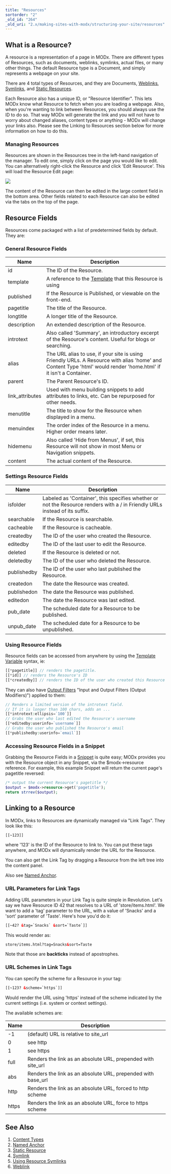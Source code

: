 ```yaml
---
title: "Resources"
sortorder: "2"
_old_id: "264"
_old_uri: "2.x/making-sites-with-modx/structuring-your-site/resources"
---
```


## What is a Resource?

 A resource is a representation of a page in MODx. There are different types of Resources, such as documents, weblinks, symlinks, actual files, or many other things. The default Resource type is a Document, and simply represents a webpage on your site.

 There are 4 total types of Resources, and they are Documents, [Weblinks](building-sites/resources/weblink "Weblink"), [Symlinks](building-sites/resources/symlink "Symlink"), and [Static Resources](building-sites/resources/static-resource "Static Resource").

 Each Resource also has a unique ID, or "Resource Identifier". This lets MODx know what Resource to fetch when you are loading a webpage. Also, when you're wanting to link between Resources, you should always use the ID to do so. That way MODx will generate the link and you will not have to worry about changed aliases, content types or anything - MODx will change your links also. Please see the Linking to Resources section below for more information on how to do this.

### Managing Resources

 Resources are shown in the Resources tree in the left-hand navigation of the manager. To edit one, simply click on the page you would like to edit. You can alternatively right-click the Resource and click 'Edit Resource'. This will load the Resource Edit page:

 [![](/download/attachments/bf9f8ccf5036b4f4bf8b248f7748d0c3/resource-edit1_v2.3.png)](/download/attachments/bf9f8ccf5036b4f4bf8b248f7748d0c3/resource-edit1_v2.3.png)

 The content of the Resource can then be edited in the large content field in the bottom area. Other fields related to each Resource can also be edited via the tabs on the top of the page.

## Resource Fields

 Resources come packaged with a list of predetermined fields by default. They are:

### General Resource Fields

 | Name             | Description                                                                                                                                                       |
 | ---------------- | ----------------------------------------------------------------------------------------------------------------------------------------------------------------- |
 | id               | The ID of the Resource.                                                                                                                                           |
 | template         | A reference to the [Template](building-sites/elements/templates "Templates") that this Resource is using                                                          |
 | published        | If the Resource is Published, or viewable on the front-end.                                                                                                       |
 | pagetitle        | The title of the Resource.                                                                                                                                        |
 | longtitle        | A longer title of the Resource.                                                                                                                                   |
 | description      | An extended description of the Resource.                                                                                                                          |
 | introtext        | Also called 'Summary', an introductory excerpt of the Resource's content. Useful for blogs or searching.                                                          |
 | alias            | The URL alias to use, if your site is using Friendly URLs. A Resource with alias 'home' and Content Type 'html' would render 'home.html' if it isn't a Container. |
 | parent           | The Parent Resource's ID.                                                                                                                                         |
 | link\_attributes | Used with menu building snippets to add attributes to links, etc. Can be repurposed for other needs.                                                              |
 | menutitle        | The title to show for the Resource when displayed in a menu.                                                                                                      |
 | menuindex        | The order index of the Resource in a menu. Higher order means later.                                                                                              |
 | hidemenu         | Also called 'Hide from Menus', if set, this Resource will not show in most Menu or Navigation snippets.                                                           |
 | content          | The actual content of the Resource.                                                                                                                               |

### Settings Resource Fields

 | Name        | Description                                                                                                                 |
 | ----------- | --------------------------------------------------------------------------------------------------------------------------- |
 | isfolder    | Labeled as 'Container', this specifies whether or not the Resource renders with a / in Friendly URLs instead of its suffix. |
 | searchable  | If the Resource is searchable.                                                                                              |
 | cacheable   | If the Resource is cacheable.                                                                                               |
 | createdby   | The ID of the user who created the Resource.                                                                                |
 | editedby    | The ID of the last user to edit the Resource.                                                                               |
 | deleted     | If the Resource is deleted or not.                                                                                          |
 | deletedby   | The ID of the user who deleted the Resource.                                                                                |
 | publishedby | The ID of the user who last published the Resource.                                                                         |
 | createdon   | The date the Resource was created.                                                                                          |
 | publishedon | The date the Resource was published.                                                                                        |
 | editedon    | The date the Resource was last edited.                                                                                      |
 | pub\_date   | The scheduled date for a Resource to be published.                                                                          |
 | unpub\_date | The scheduled date for a Resource to be unpublished.                                                                        |

### Using Resource Fields

 Resource fields can be accessed from anywhere by using the [Template Variable](building-sites/elements/template-variables "Template Variables") syntax, ie:

 ``` php
[[*pagetitle]] // renders the pagetitle.
[[*id]] // renders the Resource's ID
[[*createdby]] // renders the ID of the user who created this Resource

```

 They can also have [Output Filters](building-sites/tag-syntax/output-filters) "Input and Output Filters (Output Modifiers)") applied to them:

 ``` php
// Renders a limited version of the introtext field.
// If it is longer than 100 chars, adds an ...
[[*introtext:ellipsis=`100`]]
// Grabs the user who last edited the Resource's username
[[*editedby:userinfo=`username`]]
// Grabs the user who published the Resource's email
[[*publishedby:userinfo=`email`]]

```

### Accessing Resource Fields in a Snippet

 Grabbing the Resource Fields in a [Snippet](extending-modx/snippets "Snippets") is quite easy; MODx provides you with the Resource object in any Snippet, via the $modx->resource reference. For example, this example Snippet will return the current page's pagetitle reversed:

 ``` php
/* output the current Resource's pagetitle */
$output = $modx->resource->get('pagetitle');
return strrev($output);

```

## Linking to a Resource

 In MODx, links to Resources are dynamically managed via "Link Tags". They look like this:

 ``` html
[[~123]]
```

 where '123' is the ID of the Resource to link to. You can put these tags anywhere, and MODx will dynamically render the URL for the Resource.

 You can also get the Link Tag by dragging a Resource from the left tree into the content panel. 

 Also see [Named Anchor](building-sites/integrating-templates/named-anchor "Named Anchor").

### URL Parameters for Link Tags

 Adding URL parameters in your Link Tag is quite simple in Revolution. Let's say we have Resource ID 42 that resolves to a URL of 'store/items.html'. We want to add a 'tag' parameter to the URL, with a value of 'Snacks' and a 'sort' parameter of 'Taste'. Here's how you'd do it:

 ``` html
[[~42? &tag=`Snacks` &sort=`Taste`]]
```

 This would render as:

 ``` html
store/items.html?tag=Snacks&sort=Taste
```

 Note that those are **backticks** instead of apostrophes.

### URL Schemes in Link Tags

 You can specify the scheme for a Resource in your tag:

 ``` html
[[~123? &scheme=`https`]]
```

 Would render the URL using 'https' instead of the scheme indicated by the current settings (i.e. system or context settings).

 The available schemes are:

 | Name  | Description                                                   |
 | ----- | ------------------------------------------------------------- |
 | -1    | (default) URL is relative to site\_url                        |
 | 0     | see http                                                      |
 | 1     | see https                                                     |
 | full  | Renders the link as an absolute URL, prepended with site\_url |
 | abs   | Renders the link as an absolute URL, prepended with base\_url |
 | http  | Renders the link as an absolute URL, forced to http scheme    |
 | https | Renders the link as an absolute URL, force to https scheme    |

## See Also

1. [Content Types](building-sites/resources/content-types)
2. [Named Anchor](building-sites/integrating-templates/named-anchor)
3. [Static Resource](building-sites/resources/static-resource)
4. [Symlink](building-sites/resources/symlink)
  1. [Using Resource Symlinks](building-sites/resources/symlink/using-resource-symlinks)
5. [Weblink](building-sites/resources/weblink)
